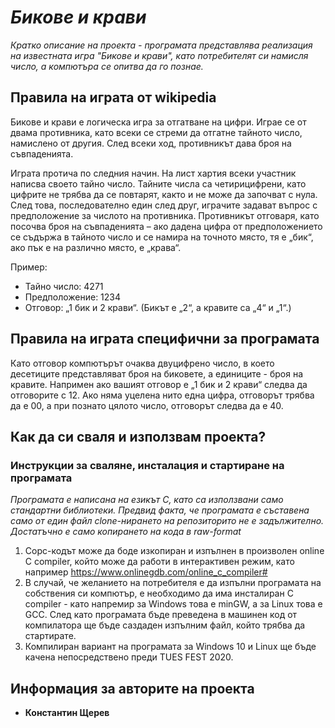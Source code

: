 # *Бикове и крави*

*Кратко описание на проекта - програмата представлява реализация на известната игра "Бикове и крави", като потребителят си намисля число, а компютъра се опитва да го познае.*

## Правила на играта от wikipedia
Бикове и крави е логическа игра за отгатване на цифри. Играе се от двама противника, като всеки се стреми да отгатне тайното число, намислено от другия. След всеки ход, противникът дава броя на съвпаденията.

Играта протича по следния начин. На лист хартия всеки участник написва своето тайно число. Тайните числа са четирицифрени, като цифрите не трябва да се повтарят, както и не може да започват с нула. След това, последователно един след друг, играчите задават въпрос с предположение за числото на противника. Противникът отговаря, като посочва броя на съвпаденията – ако дадена цифра от предположението се съдържа в тайното число и се намира на точното място, тя е „бик“, ако пък е на различно място, е „крава“.

Пример:

* Тайно число: 4271
* Предположение: 1234
* Отговор: „1 бик и 2 крави“. (Бикът е „2“, а кравите са „4“ и „1“.)

## Правила на играта специфични за програмата
Като отговор компютърът очаква двуцифрено число, в което десетиците представляват броя на биковете, а единиците - броя на кравите. Напримен ако вашият отговор е „1 бик и 2 крави“ следва да отговорите с 12. Ако няма уцелена нито една цифра, отговорът трябва да е 00, а при познато цялото число, отговорът следва да е 40.

## Как да си сваля и използвам проекта?

### Инструкции за сваляне, инсталация и стартиране на програмата
*Програмата е написана на езикът С, като са използвани само стандартни библиотеки. Предвид факта, че програмата е съставена само от един файл clone-нирането на репозиторито не е задължително. Достатъчно е само копирането на кода в raw-format*

1) Сорс-кодът може да боде изкопиран и изпълнен в произволен online C compiler, който може да работи в интерактивен режим, като например https://www.onlinegdb.com/online_c_compiler#
2) В случай, че желанието на потребителя е да изпълни програмата на собствения си компютър, е необходимо да има инсталиран C compiler - като напремир за Windows това е minGW, а за Linux това е GCC. След като програмата бъде преведена в машинен код от компилатора ще бъде саздаден изпълним файл, който трябва да стартирате.
3) Компилиран вариант на програмата за Windows 10 и Linux ще бъде качена непосредствено преди TUES FEST 2020.


## Информация за авторите на проекта

* **Константин Щерев**
